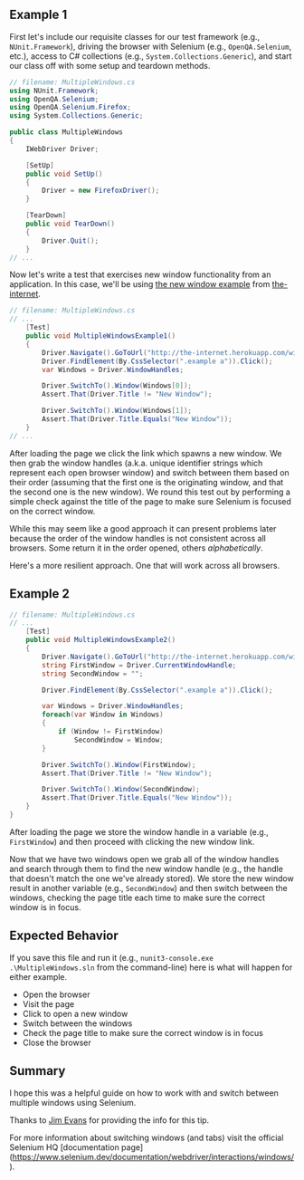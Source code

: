 ## Example 1

First let's include our requisite classes for our test framework (e.g., `NUnit.Framework`), driving the browser with Selenium (e.g., `OpenQA.Selenium`, etc.), access to C# collections (e.g., `System.Collections.Generic`), and start our class off with some setup and teardown methods.

```csharp
// filename: MultipleWindows.cs
using NUnit.Framework;
using OpenQA.Selenium;
using OpenQA.Selenium.Firefox;
using System.Collections.Generic;

public class MultipleWindows
{
    IWebDriver Driver;

    [SetUp]
    public void SetUp()
    {
        Driver = new FirefoxDriver();
    }

    [TearDown]
    public void TearDown()
    {
        Driver.Quit();
    }
// ...
```

Now let's write a test that exercises new window functionality from an application. In this case, we'll be using [the new window example](http://the-internet.herokuapp.com/windows) from [the-internet](https://github.com/tourdedave/the-internet).

```csharp
// filename: MultipleWindows.cs
// ...
    [Test]
    public void MultipleWindowsExample1()
    {
        Driver.Navigate().GoToUrl("http://the-internet.herokuapp.com/windows");
        Driver.FindElement(By.CssSelector(".example a")).Click();
        var Windows = Driver.WindowHandles;

        Driver.SwitchTo().Window(Windows[0]);
        Assert.That(Driver.Title != "New Window");

        Driver.SwitchTo().Window(Windows[1]);
        Assert.That(Driver.Title.Equals("New Window"));
    }
// ...
```

After loading the page we click the link which spawns a new window. We then grab the window handles (a.k.a. unique identifier strings which represent each open browser window) and switch between them based on their order (assuming that the first one is the originating window, and that the second one is the new window). We round this test out by performing a simple check against the title of the page to make sure Selenium is focused on the correct window.

While this may seem like a good approach it can present problems later because the order of the window handles is not consistent across all browsers. Some return it in the order opened, others _alphabetically_.

Here's a more resilient approach. One that will work across all browsers.

## Example 2

```csharp
// filename: MultipleWindows.cs
// ...
    [Test]
    public void MultipleWindowsExample2()
    {
        Driver.Navigate().GoToUrl("http://the-internet.herokuapp.com/windows");
        string FirstWindow = Driver.CurrentWindowHandle;
        string SecondWindow = "";

        Driver.FindElement(By.CssSelector(".example a")).Click();

        var Windows = Driver.WindowHandles;
        foreach(var Window in Windows)
        {
            if (Window != FirstWindow)
                SecondWindow = Window;
        }

        Driver.SwitchTo().Window(FirstWindow);
        Assert.That(Driver.Title != "New Window");

        Driver.SwitchTo().Window(SecondWindow);
        Assert.That(Driver.Title.Equals("New Window"));
    }
}
```

After loading the page we store the window handle in a variable (e.g., `FirstWindow`) and then proceed with clicking the new window link.

Now that we have two windows open we grab all of the window handles and search through them to find the new window handle (e.g., the handle that doesn't match the one we've already stored). We store the new window result in another variable (e.g., `SecondWindow`) and then switch between the windows, checking the page title each time to make sure the correct window is in focus.

## Expected Behavior

If you save this file and run it (e.g., `nunit3-console.exe .\MultipleWindows.sln` from the command-line) here is what will happen for either example.

- Open the browser
- Visit the page
- Click to open a new window
- Switch between the windows
- Check the page title to make sure the correct window is in focus
- Close the browser

## Summary

I hope this was a helpful guide on how to work with and switch between multiple windows using Selenium.

Thanks to [Jim Evans](https://twitter.com/jimevansmusic) for providing the info for this tip.

For more information about switching windows (and tabs) visit the official Selenium HQ [documentation page] (https://www.selenium.dev/documentation/webdriver/interactions/windows/).
